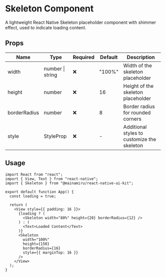 # Skeleton Component

A lightweight React Native Skeleton placeholder component with shimmer effect, used to indicate loading content.

## Props

| Name         | Type                 | Required | Default | Description                                 |
| ------------ | -------------------- | -------- | ------- | ------------------------------------------- |
| width        | number \| string     | ❌       | "100%"  | Width of the skeleton placeholder           |
| height       | number               | ❌       | 16      | Height of the skeleton placeholder          |
| borderRadius | number               | ❌       | 8       | Border radius for rounded corners           |
| style        | StyleProp<ViewStyle> | ❌       | -       | Additional styles to customize the skeleton |

## Usage

```tsx
import React from "react";
import { View, Text } from "react-native";
import { Skeleton } from "@mainamiru/react-native-ui-kit";

export default function App() {
  const loading = true;

  return (
    <View style={{ padding: 16 }}>
      {loading ? (
        <Skeleton width="80%" height={20} borderRadius={12} />
      ) : (
        <Text>Loaded Content</Text>
      )}
      <Skeleton
        width="100%"
        height={150}
        borderRadius={16}
        style={{ marginTop: 16 }}
      />
    </View>
  );
}
```
